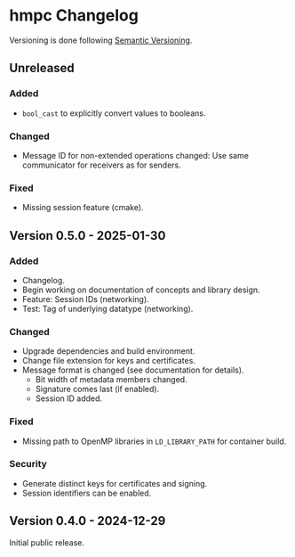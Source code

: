 # hmpc Changelog

Versioning is done following [Semantic Versioning](https://semver.org/spec/v2.0.0.html).


## Unreleased

### Added

- `bool_cast` to explicitly convert values to booleans.

### Changed

- Message ID for non-extended operations changed: Use same communicator for receivers as for senders.

### Fixed

- Missing session feature (cmake).


## Version 0.5.0 - 2025-01-30

### Added

- Changelog.
- Begin working on documentation of concepts and library design.
- Feature: Session IDs (networking).
- Test: Tag of underlying datatype (networking).

### Changed

- Upgrade dependencies and build environment.
- Change file extension for keys and certificates.
- Message format is changed (see documentation for details).
    - Bit width of metadata members changed.
    - Signature comes last (if enabled).
    - Session ID added.

### Fixed

- Missing path to OpenMP libraries in `LD_LIBRARY_PATH` for container build.

### Security

- Generate distinct keys for certificates and signing.
- Session identifiers can be enabled.


## Version 0.4.0 - 2024-12-29

Initial public release.
